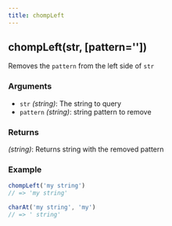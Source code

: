 ```yaml
---
title: chompLeft
---
```


## chompLeft(str, [pattern=''])

Removes the `pattern` from the left side of `str` 

### Arguments
* `str` *(string)*: The string to query
* `pattern` *(string)*: string pattern to remove

### Returns
*(string)*: Returns string with the removed pattern


### Example
```js
chompLeft('my string')
// => 'my string'

charAt('my string', 'my')
// => ' string'
```
